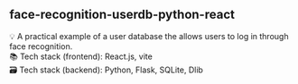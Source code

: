 ## face-recognition-userdb-python-react
💡 A practical example of a user database the allows users to log in through face recognition. <br />
📚 Tech stack (frontend): React.js, vite <br />
🗃️ Tech stack (backend): Python, Flask, SQLite, Dlib <br />
